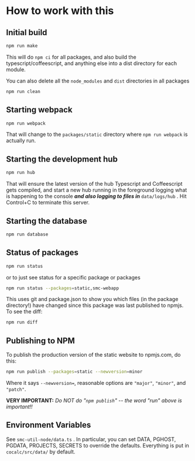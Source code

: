 # How to work with this

## Initial build

```sh
npm run make
```

This will do `npm ci` for all packages, and also build the typescript/coffeescript, and anything else into a dist directory for each module.

You can also delete all the `node_modules` and `dist` directories in all packages

```sh
npm run clean
```

## Starting webpack

```sh
npm run webpack
```

That will change to the `packages/static` directory where `npm run webpack` is actually run.

## Starting the development hub

```sh
npm run hub
```

That will ensure the latest version of the hub Typescript and Coffeescript gets compiled, and start a new hub running in the foreground logging what is happening to the console _**and also logging to files in**_ `data/logs/hub` .  Hit Control+C to terminate this server.

## Starting the database

```sh
npm run database
```

## Status of packages

```sh
npm run status
```

or to just see status for a specific package or packages

```sh
npm run status --packages=static,smc-webapp
```

This uses git and package.json to show you which files (in the package directory!) have changed since this package was last published to npmjs.  To see the diff:

```sh
npm run diff
```

## Publishing to NPM

To publish the production version of the static website to npmjs.com, do this:

```sh
npm run publish --packages=static --newversion=minor
```

Where it says `--newversion=`, reasonable options are `"major"`, `"minor"`, and `"patch"`.

**VERY IMPORTANT:** _Do NOT do "`npm publish`" -- the word "run" above is important!!_

## Environment Variables

See `smc-util-node/data.ts` .  In particular, you can set DATA, PGHOST, PGDATA, PROJECTS, SECRETS to override the defaults.  Everything is put in `cocalc/src/data/`  by default.
